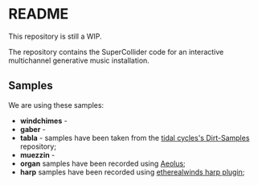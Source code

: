 # README

This repository is still a WIP.

The repository contains the SuperCollider code for an interactive multichannel generative music installation.

## Samples

We are using these samples:

* **windchimes** -
* **gaber** - 
* **tabla** - samples have been taken from the [tidal cycles's Dirt-Samples](tidalcycles/Dirt-Samples) repository;
* **muezzin** -
* **organ** samples have been recorded using [Aeolus](https://kokkinizita.linuxaudio.org/linuxaudio/aeolus/);
* **harp** samples have been recorded using [etherealwinds harp plugin](http://vis.versilstudios.net/etherealwinds-harp.html);
